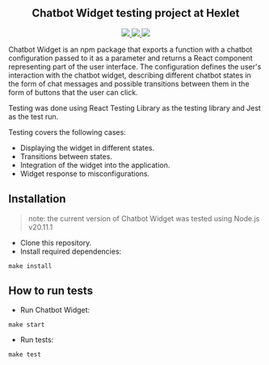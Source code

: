 <h2 align="center"> Chatbot Widget testing project at Hexlet </h2>

<div align="center">
	<a href="https://github.com/meloshnikov/qa-auto-engineer-javascript-project-89/actions">
		<img src="https://github.com/meloshnikov/qa-auto-engineer-javascript-project-89/actions/workflows/hexlet-check.yml/badge.svg" />
	</a>
  <a href="https://github.com/meloshnikov/qa-auto-engineer-javascript-project-89/actions">
		<img src="https://github.com/meloshnikov/qa-auto-engineer-javascript-project-89/actions/workflows/ci.yml/badge.svg" />
	</a>
  <a href="https://codeclimate.com/github/meloshnikov/qa-auto-engineer-javascript-project-89/test_coverage">
    <img src="https://api.codeclimate.com/v1/badges/6021cbabef1ba9e8af5c/test_coverage" />
  </a>
</div>

Chatbot Widget is an npm package that exports a function with a chatbot configuration passed to it as a parameter and returns a React component representing part of the user interface. The configuration defines the user's interaction with the chatbot widget, describing different chatbot states in the form of chat messages and possible transitions between them in the form of buttons that the user can click.

Testing was done using React Testing Library as the testing library and Jest as the test run.

Testing covers the following cases:
* Displaying the widget in different states.
* Transitions between states.
* Integration of the widget into the application.
* Widget response to misconfigurations.

## Installation
>note: the current version of Chatbot Widget was tested using Node.js v20.11.1
* Clone this repository.
* Install required dependencies:
```
make install
```

## How to run tests
* Run Chatbot Widget:
```
make start
```
* Run tests:
```
make test
```
